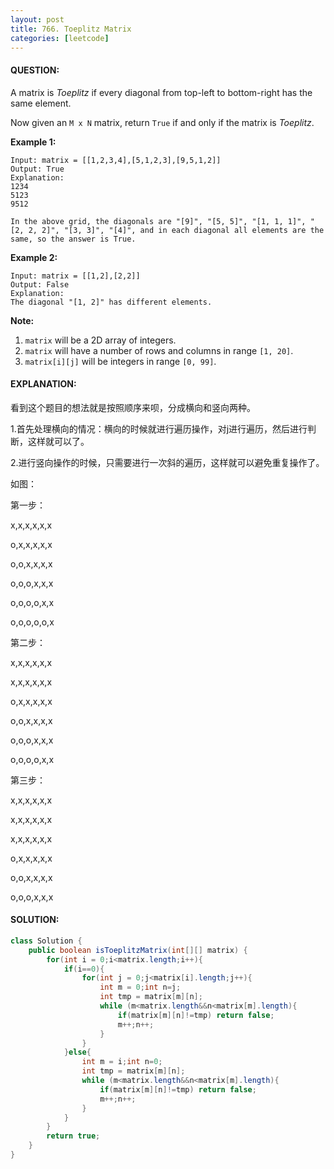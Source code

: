 ```yaml
---
layout: post
title: 766. Toeplitz Matrix
categories: [leetcode]
---
```


#### QUESTION:

A matrix is *Toeplitz* if every diagonal from top-left to bottom-right has the same element.

Now given an `M x N` matrix, return `True` if and only if the matrix is *Toeplitz*.

**Example 1:**

```
Input: matrix = [[1,2,3,4],[5,1,2,3],[9,5,1,2]]
Output: True
Explanation:
1234
5123
9512

In the above grid, the diagonals are "[9]", "[5, 5]", "[1, 1, 1]", "[2, 2, 2]", "[3, 3]", "[4]", and in each diagonal all elements are the same, so the answer is True.

```

**Example 2:**

```
Input: matrix = [[1,2],[2,2]]
Output: False
Explanation:
The diagonal "[1, 2]" has different elements.

```

**Note:**

1. `matrix` will be a 2D array of integers.
2. `matrix` will have a number of rows and columns in range `[1, 20]`.
3. `matrix[i][j]` will be integers in range `[0, 99]`.

#### EXPLANATION:

看到这个题目的想法就是按照顺序来呗，分成横向和竖向两种。

1.首先处理横向的情况：横向的时候就进行遍历操作，对j进行遍历，然后进行判断，这样就可以了。

2.进行竖向操作的时候，只需要进行一次斜的遍历，这样就可以避免重复操作了。

如图：

第一步：

x,x,x,x,x,x

o,x,x,x,x,x

o,o,x,x,x,x

o,o,o,x,x,x

o,o,o,o,x,x

o,o,o,o,o,x

第二步：

x,x,x,x,x,x

x,x,x,x,x,x

o,x,x,x,x,x

o,o,x,x,x,x

o,o,o,x,x,x

o,o,o,o,x,x

第三步：

x,x,x,x,x,x

x,x,x,x,x,x

x,x,x,x,x,x

o,x,x,x,x,x

o,o,x,x,x,x

o,o,o,x,x,x

#### SOLUTION:

```java
class Solution {
    public boolean isToeplitzMatrix(int[][] matrix) {
        for(int i = 0;i<matrix.length;i++){
            if(i==0){
                for(int j = 0;j<matrix[i].length;j++){
                    int m = 0;int n=j;
                    int tmp = matrix[m][n];
                    while (m<matrix.length&&n<matrix[m].length){
                        if(matrix[m][n]!=tmp) return false;
                        m++;n++;
                    }
                }
            }else{
                int m = i;int n=0;
                int tmp = matrix[m][n];
                while (m<matrix.length&&n<matrix[m].length){
                    if(matrix[m][n]!=tmp) return false;
                    m++;n++;
                }
            }
        }
        return true;
    }
}
```

